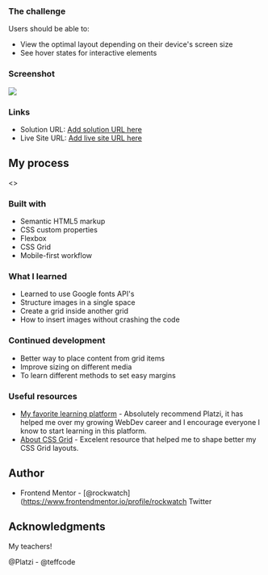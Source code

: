 ### The challenge

Users should be able to:

- View the optimal layout depending on their device's screen size
- See hover states for interactive elements

### Screenshot

![](./screenshot.jpg)

### Links

- Solution URL: [Add solution URL here](https://your-solution-url.com)
- Live Site URL: [Add live site URL here](https://your-live-site-url.com)

## My process

<<EDIT>>

### Built with

- Semantic HTML5 markup
- CSS custom properties
- Flexbox
- CSS Grid
- Mobile-first workflow

### What I learned

 - Learned to use Google fonts API's
 - Structure images in a single space
 - Create a grid inside another grid
 - How to insert images without crashing the code

### Continued development

 - Better way to place content from grid items
 - Improve sizing on different media
 - To learn different methods to set easy margins

### Useful resources

- [My favorite learning platform](https://www.platzi.com) - Absolutely recommend Platzi, it has helped me over my growing WebDev career and I encourage everyone I know to start learning in this platform.
- [About CSS Grid](https://css-tricks.com/snippets/css/complete-guide-grid/) - Excelent resource that helped me to shape better my CSS Grid layouts.


## Author

- Frontend Mentor - [@rockwatch](https://www.frontendmentor.io/profile/rockwatch
  Twitter <here>

## Acknowledgments

My teachers!

@Platzi - @teffcode 

